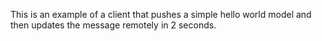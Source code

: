 This is an example of a client that pushes a simple hello world model and then updates
the message remotely in 2 seconds.
